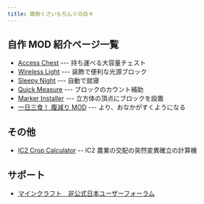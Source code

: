 ```yaml
---
title: 面倒くさいもぢんぐの日々
---
```



## 自作 MOD 紹介ページ一覧

- [Access Chest](./AccessChest/) --- 持ち運べる大容量チェスト
- [Wireless Light](./WirelessLight/) --- 装飾で便利な光源ブロック
- [Sleepy Night](./SleepyNight/) --- 自動で就寝
- [Quick Measure](./QuickMeasure/) --- ブロックのカウント補助
- [Marker Installer](./MarkerInstaller/) --- 立方体の頂点にブロックを設置
- [一日三食！ 腹減り MOD](./ThreeMeals/) --- より、おなかがすくようになる


## その他

- [IC2 Crop Calculator](./ic2cropcalculator/) -- IC2 農業の交配の突然変異確立の計算機


## サポート

- [マインクラフト　非公式日本ユーザーフォーラム](http://forum.minecraftuser.jp/viewtopic.php?f=13&t=4123)

